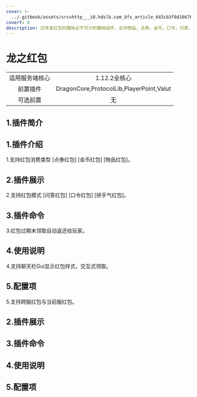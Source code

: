 ```yaml
---
cover: >-
  ../.gitbook/assets/src=http___i0.hdslb.com_bfs_article_643cb3f8d166763b7f2ea894adeffe7b93301acb.jpg&refer=http___i0.hdslb.jpg
coverY: 0
description: 过年发红包的趣味必不可少的趣味组件，支持物品，点券，金币，口令，问答，拼手气红包
---
```


# 龙之红包

|         |                                          |
| :-----: | :--------------------------------------: |
| 适用服务端核心 |                 1.12.2全核心                |
|   前置插件  | DragonCore,ProtocolLib,PlayerPoint,Valut |
|   可选前置  |                     无                    |

## 1.插件简介

## 1.插件介绍

1.支持红包消费类型 \[点券红包] \[金币红包] \[物品红包]。

## 2.插件展示

2.支持红包模式 \[问答红包] \[口令红包] \[拼手气红包]。

## 3.插件命令

3.红包过期未领取自动返还给玩家。

## 4.使用说明

4.支持聊天栏Gui显示红包样式，交互式领取。

## 5.配置项

5.支持跨服红包与当前服红包。

## 2.插件展示

## 3.插件命令

## 4.使用说明

## 5.配置项
